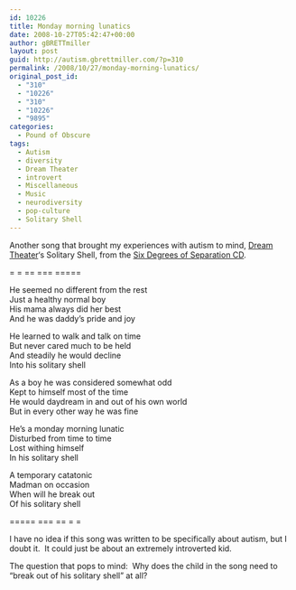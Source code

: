 ```yaml
---
id: 10226
title: Monday morning lunatics
date: 2008-10-27T05:42:47+00:00
author: gBRETTmiller
layout: post
guid: http://autism.gbrettmiller.com/?p=310
permalink: /2008/10/27/monday-morning-lunatics/
original_post_id:
  - "310"
  - "10226"
  - "310"
  - "10226"
  - "9895"
categories:
  - Pound of Obscure
tags:
  - Autism
  - diversity
  - Dream Theater
  - introvert
  - Miscellaneous
  - Music
  - neurodiversity
  - pop-culture
  - Solitary Shell
---
```

Another song that brought my experiences with autism to mind, [Dream Theater](http://www.dreamtheater.net/)&#8216;s Solitary Shell, from the [Six Degrees of Separation CD](http://www.dreamtheater.net/disco_dreamtheater.php?s=6doit).

= = == === =====

He seemed no different from the rest  
Just a healthy normal boy  
His mama always did her best  
And he was daddy&#8217;s pride and joy

He learned to walk and talk on time  
But never cared much to be held  
And steadily he would decline  
Into his solitary shell

As a boy he was considered somewhat odd  
Kept to himself most of the time  
He would daydream in and out of his own world  
But in every other way he was fine

He&#8217;s a monday morning lunatic  
Disturbed from time to time  
Lost withing himself  
In his solitary shell

A temporary catatonic  
Madman on occasion  
When will he break out  
Of his solitary shell

===== === == = =

I have no idea if this song was written to be specifically about autism, but I doubt it.  It could just be about an extremely introverted kid.

The question that pops to mind:  Why does the child in the song need to &#8220;break out of his solitary shell&#8221; at all?